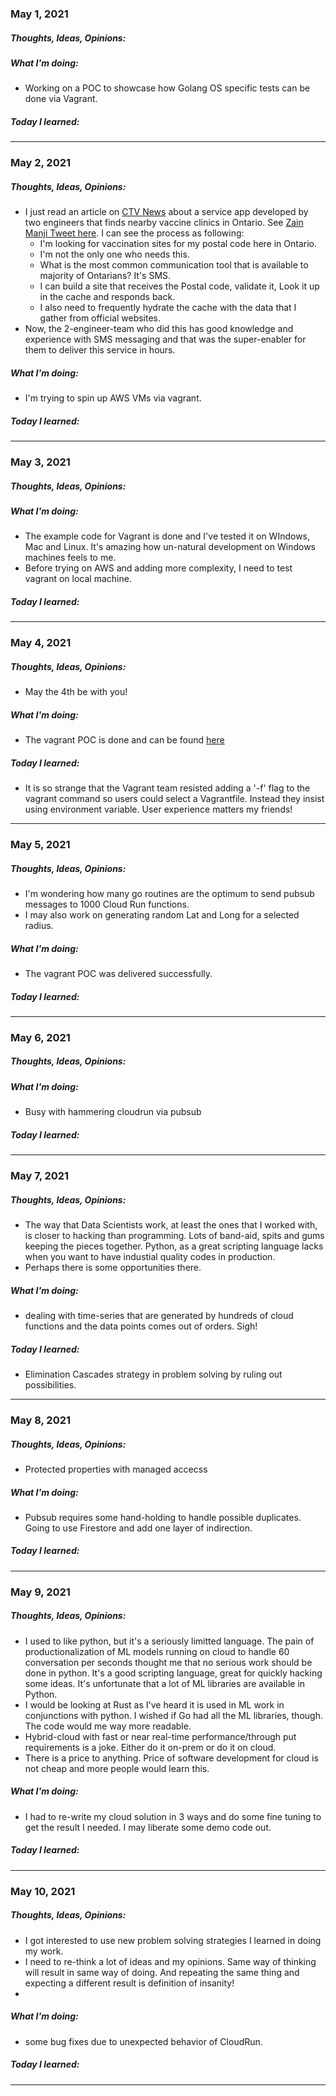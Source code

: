 ### May 1, 2021

##### 	Thoughts, Ideas, Opinions:

##### 	What I'm doing:

- Working on a POC to showcase how Golang OS specific tests can be done via Vagrant.

##### 	Today I learned:

---

### May 2, 2021

#####   Thoughts, Ideas, Opinions:

- I just read an article on [CTV News](https://toronto.ctvnews.ca/we-whipped-up-an-app-in-about-three-hours-engineer-creates-tool-that-finds-nearby-vaccine-clinics-in-ontario-1.5410366) about a service app developed by two engineers that finds nearby vaccine clinics in Ontario. See [Zain Manji Tweet here](https://twitter.com/ZainManji/status/1388507856907821056?s=09). I can see the process as following:
	- I'm looking for vaccination sites for my postal code here in Ontario.
	- I'm not the only one who needs this.
	- What is the most common communication tool that is available to majority of Ontarians? It's SMS.
	- I can build a site that receives the Postal code, validate it, Look it up in the cache and responds back.
	- I also need to frequently hydrate the cache with the data that I gather from official websites.
- Now, the 2-engineer-team who did this has good knowledge and experience with SMS messaging and that was the super-enabler for them to deliver this service in hours.

#####   What I'm doing:

- I'm trying to spin up AWS VMs via vagrant. 

#####   Today I learned:

---

### May 3, 2021

#####   Thoughts, Ideas, Opinions:


#####   What I'm doing:

- The example code for Vagrant is done and I've tested it on WIndows, Mac and Linux. It's amazing how un-natural development on Windows machines feels to me.
- Before trying on AWS and adding more complexity, I need to test vagrant on local machine. 

#####   Today I learned:

---

### May 4, 2021

#####   Thoughts, Ideas, Opinions:
- May the 4th be with you! 

#####   What I'm doing:
- The vagrant POC is done and can be found [here](https://github.com/abtin/govagrant)

#####   Today I learned:  
- It is so strange that the Vagrant team resisted adding a '-f' flag to the vagrant command so users could select a Vagrantfile. Instead they insist using environment variable. User experience matters my friends!
---

### May 5, 2021

#####   Thoughts, Ideas, Opinions:
- I'm wondering how many go routines are the optimum to send pubsub messages to 1000 Cloud Run functions.
- I may also work on generating random Lat and Long for a selected radius.

#####   What I'm doing:
- The vagrant POC was delivered successfully. 

#####   Today I learned:  
---

### May 6, 2021

#####   Thoughts, Ideas, Opinions:

#####   What I'm doing:
- Busy with hammering cloudrun via pubsub

#####   Today I learned:  
---

### May 7, 2021

#####   Thoughts, Ideas, Opinions:
- The way that Data Scientists work, at least the ones that I worked with, is closer to hacking than programming. Lots of band-aid, spits and gums keeping the pieces together. Python, as a great scripting language lacks when you want to have industial quality codes in production. 
- Perhaps there is some opportunities there.

#####   What I'm doing:
- dealing with time-series that are generated by hundreds of cloud functions and the data points comes out of orders. Sigh!

#####   Today I learned: 
- Elimination Cascades strategy in problem solving by ruling out possibilities.
---

### May 8, 2021

#####   Thoughts, Ideas, Opinions:
- Protected properties with managed accecss
#####   What I'm doing:
- Pubsub requires some hand-holding to handle possible duplicates. Going to use Firestore and add one layer of indirection.

#####   Today I learned:  
---

### May 9, 2021

#####   Thoughts, Ideas, Opinions:
- I used to like python, but it's a seriously limitted language. The pain of productionalization of ML models running on cloud to handle 60 conversation per seconds thought me that no serious work should be done in python. It's a good scripting language, great for quickly hacking some ideas. It's unfortunate that a lot of ML libraries are available in Python. 
- I would be looking at Rust as I've heard it is used in ML work in conjunctions with python. I wished if Go had all the ML libraries, though. The code would me way more readable.
- Hybrid-cloud with fast or near real-time performance/through put requirements is a joke. Either do it on-prem or do it on cloud.
- There is a price to anything. Price of software development for cloud is not cheap and more people would learn this.

#####   What I'm doing:
- I had to re-write my cloud solution in 3 ways and do some fine tuning to get the result I needed. I may liberate some demo code out.

#####   Today I learned:  
---

### May 10, 2021

#####   Thoughts, Ideas, Opinions:
- I got interested to use new problem solving strategies I learned in doing my work.
- I need to re-think a lot of ideas and my opinions. Same way of thinking will result in same way of doing. And repeating the same thing and expecting a different result is definition of insanity!
- 
#####   What I'm doing:
- some bug fixes due to unexpected behavior of CloudRun.

#####   Today I learned:  
---
